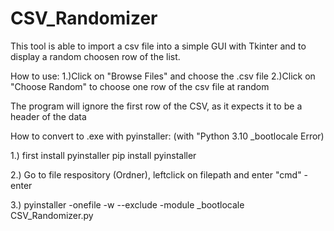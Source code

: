 # CSV_Randomizer

This tool is able to import a csv file into a simple GUI with Tkinter and to display a random choosen row of the list. 

How to use: 
1.)Click on "Browse Files" and choose the .csv file 
2.)Click on "Choose Random" to choose one row of the csv file at random 

The program will ignore the first row of the CSV, as it expects it to be a header of the data 


How to convert to .exe with pyinstaller: (with "Python 3.10 _bootlocale Error)

1.) first install pyinstaller 
pip install pyinstaller 

2.) Go to file respository (Ordner), leftclick on filepath and enter "cmd" - enter

3.) pyinstaller -onefile -w --exclude -module _bootlocale CSV_Randomizer.py  

